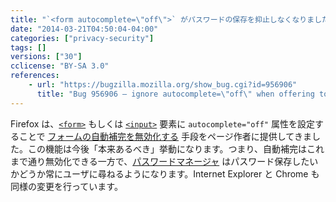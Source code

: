 ```yaml
---
title: "`<form autocomplete=\"off\">` がパスワードの保存を抑止しなくなりました"
date: "2014-03-21T04:50:04-04:00"
categories: ["privacy-security"]
tags: []
versions: ["30"]
cclicense: "BY-SA 3.0"
references:
    - url: "https://bugzilla.mozilla.org/show_bug.cgi?id=956906"
      title: "Bug 956906 – ignore autocomplete=\"off\" when offering to save passwords via the password manager"
---
```

Firefox は、[`<form>`](https://developer.mozilla.org/ja/docs/Web/HTML/Element/form) もしくは [`<input>`](https://developer.mozilla.org/ja/docs/Web/HTML/Element/input) 要素に `autocomplete="off"` 属性を設定することで [フォームの自動補完を無効化する](https://developer.mozilla.org/ja/docs/Web/Security/Securing_your_site/Turning_off_form_autocompletion) 手段をページ作者に提供してきました。この機能は今後「本来あるべき」挙動になります。つまり、自動補完はこれまで通り無効化できる一方で、[パスワードマネージャ](https://support.mozilla.org/ja/kb/password-manager-remember-delete-change-passwords) はパスワード保存したいかどうか常にユーザに尋ねるようになります。Internet Explorer と Chrome も同様の変更を行っています。
